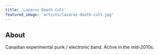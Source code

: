 ```yaml
---
title: 'Lazarus Death Cult'
featured_image: 'artists/lazarus-death-cult.jpg'
---
```


## About

Canadian experimental punk / electronic band. 
Active in the mid-2010s. 
